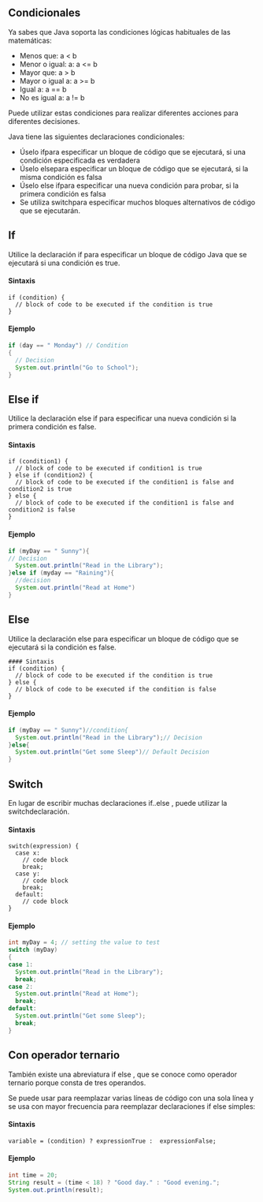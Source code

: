 ## Condicionales

Ya sabes que Java soporta las condiciones lógicas habituales de las matemáticas:

- Menos que:       a < b
- Menor o igual:   a: a <= b
- Mayor que:       a > b
- Mayor o igual a: a >= b
- Igual a:         a == b
- No es igual a:   a != b

Puede utilizar estas condiciones para realizar diferentes acciones para diferentes decisiones.

Java tiene las siguientes declaraciones condicionales:

- Úselo ifpara especificar un bloque de código que se ejecutará, si una condición especificada es verdadera
- Úselo elsepara especificar un bloque de código que se ejecutará, si la misma condición es falsa
- Úselo else ifpara especificar una nueva condición para probar, si la primera condición es falsa
- Se utiliza switchpara especificar muchos bloques alternativos de código que se ejecutarán.

## If
Utilice la declaración if para especificar un bloque de código Java que se ejecutará si una condición es true.

#### Sintaxis

```ssh
if (condition) {
  // block of code to be executed if the condition is true
}
```

#### Ejemplo

```java
if (day == " Monday") // Condition
{
  // Decision
  System.out.println("Go to School");
}
```
## Else if
Utilice la declaración else if para especificar una nueva condición si la primera condición es false.

#### Sintaxis
```ssh
if (condition1) {
  // block of code to be executed if condition1 is true
} else if (condition2) {
  // block of code to be executed if the condition1 is false and condition2 is true
} else {
  // block of code to be executed if the condition1 is false and condition2 is false
}
```

#### Ejemplo
```java
if (myDay == " Sunny"){
// Decision
  System.out.println("Read in the Library");
}else if (myday == "Raining"){
  //decision
  System.out.println("Read at Home")
}
```

## Else
Utilice la declaración else para especificar un bloque de código que se ejecutará si la condición es false.

```shh
#### Sintaxis
if (condition) {
  // block of code to be executed if the condition is true
} else {
  // block of code to be executed if the condition is false
}
```

#### Ejemplo  
```java
if (myDay == " Sunny")//condition{
  System.out.println("Read in the Library");// Decision
}else{
  System.out.println("Get some Sleep")// Default Decision
}
```

## Switch
En lugar de escribir muchas declaraciones if..else , puede utilizar la switchdeclaración.

#### Sintaxis
```shh
switch(expression) {
  case x:
    // code block
    break;
  case y:
    // code block
    break;
  default:
    // code block
}
```

#### Ejemplo
```java
int myDay = 4; // setting the value to test
switch (myDay)
{
case 1:
  System.out.println("Read in the Library");
  break;
case 2:
  System.out.println("Read at Home");
  break;
default:
  System.out.println("Get some Sleep");
  break;
}
```

## Con operador ternario

También existe una abreviatura if else , que se conoce como operador ternario porque consta de tres operandos.

Se puede usar para reemplazar varias líneas de código con una sola línea y se usa con mayor frecuencia para reemplazar declaraciones if else simples:

#### Sintaxis

```shh
variable = (condition) ? expressionTrue :  expressionFalse;
```

#### Ejemplo  
```java
int time = 20;
String result = (time < 18) ? "Good day." : "Good evening.";
System.out.println(result);
```